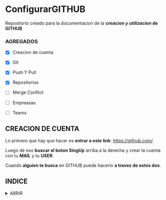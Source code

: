 # ConfigurarGITHUB

Repositorio creado para la documentacion de la **_creacion y utilizacion_ de GITHUB**

### AGREGADOS

- [x] Creacion de cuenta
- [x] Git
- [x] Push Y Pull
- [x] Repositorios
- [ ] Merge Conflict
- [ ] Empreasas
- [ ] Teams


## CREACION DE CUENTA

Lo primero que hay que hacer es **entrar a este link**: https://github.com/

Luego de eso **buscar el boton SingUp** arriba a la derecha y crear la cuenta con tu **MAIL** y tu **USER**. 

Cuando **alguien te busca** en GITHUB puede hacerlo **a travez de estos dos**.



## INDICE 
<details>
<summary> ABRIR </summary>

### GIT

Luego de creada la cuenta podriamos **seguir configurando GIT** en la seccion de [GIT](GIT.md)


### PUSH Y PULL

Luego de clonar el repositorio llega la hora de ponerse a modificarlo, para esto aprenderemos como hacer [PUSH Y PULL](PUSHYPULL.md)


### REPOSITORIOS

Ahora que ya sabemos como usarlo, aprenderemos a crear un [REPOSITORIO](REPOSITORIOS.md)

</details>
